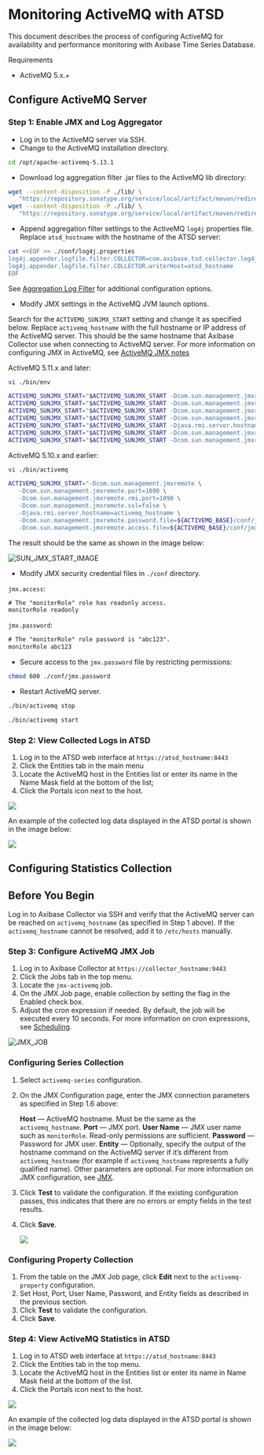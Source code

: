 # Monitoring ActiveMQ with ATSD

This document describes the process of configuring ActiveMQ for availability and performance monitoring with Axibase Time Series Database.

Requirements

* ActiveMQ 5.x.+

## Configure ActiveMQ Server

### Step 1: Enable JMX and Log Aggregator

* Log in to the ActiveMQ server via SSH.
* Change to the ActiveMQ installation directory.

```sh
cd /opt/apache-activemq-5.13.1
```

* Download log aggregation filter .jar files to the ActiveMQ lib directory:

```sh
wget --content-disposition -P ./lib/ \
   "https://repository.sonatype.org/service/local/artifact/maven/redirect?r=central-proxy&g=com.axibase&a=aggregation-log-filter&v=LATEST"
wget --content-disposition -P ./lib/ \
   "https://repository.sonatype.org/service/local/artifact/maven/redirect?r=central-proxy&g=com.axibase&a=aggregation-log-filter-log4j&v=LATEST"
```

* Append aggregation filter settings to the ActiveMQ `log4j` properties file. Replace `atsd_hostname` with the hostname of the ATSD server:

```sh
cat <<EOF >> ./conf/log4j.properties
log4j.appender.logfile.filter.COLLECTOR=com.axibase.tsd.collector.log4j.Log4jCollector
log4j.appender.logfile.filter.COLLECTOR.writerHost=atsd_hostname
EOF
```

See [Aggregation Log Filter](https://github.com/axibase/aggregation-log-filter) for additional configuration options.

* Modify JMX settings in the ActiveMQ JVM launch options.

Search for the `ACTIVEMQ_SUNJMX_START` setting and change it as specified below.
Replace `activemq_hostname` with the full hostname or IP address of the ActiveMQ server.
This should be the same hostname that Axibase Collector use when connecting to ActiveMQ server.
For more information on configuring JMX in ActiveMQ, see [ActiveMQ JMX notes](https://activemq.apache.org/jmx.html)

ActiveMQ 5.11.x and later:

```sh
vi ./bin/env
```

```sh
ACTIVEMQ_SUNJMX_START="$ACTIVEMQ_SUNJMX_START -Dcom.sun.management.jmxremote"
ACTIVEMQ_SUNJMX_START="$ACTIVEMQ_SUNJMX_START -Dcom.sun.management.jmxremote.port=1090"
ACTIVEMQ_SUNJMX_START="$ACTIVEMQ_SUNJMX_START -Dcom.sun.management.jmxremote.rmi.port=1090"
ACTIVEMQ_SUNJMX_START="$ACTIVEMQ_SUNJMX_START -Dcom.sun.management.jmxremote.ssl=false"
ACTIVEMQ_SUNJMX_START="$ACTIVEMQ_SUNJMX_START -Djava.rmi.server.hostname=activemq_hostname"
ACTIVEMQ_SUNJMX_START="$ACTIVEMQ_SUNJMX_START -Dcom.sun.management.jmxremote.password.file=${ACTIVEMQ_CONF}/jmx.password"
ACTIVEMQ_SUNJMX_START="$ACTIVEMQ_SUNJMX_START -Dcom.sun.management.jmxremote.access.file=${ACTIVEMQ_CONF}/jmx.access"
```

ActiveMQ 5.10.x and earlier:

```sh
vi ./bin/activemq
```

```sh
ACTIVEMQ_SUNJMX_START="-Dcom.sun.management.jmxremote \
   -Dcom.sun.management.jmxremote.port=1090 \
   -Dcom.sun.management.jmxremote.rmi.port=1090 \
   -Dcom.sun.management.jmxremote.ssl=false \
   -Djava.rmi.server.hostname=activemq_hostname \
   -Dcom.sun.management.jmxremote.password.file=${ACTIVEMQ_BASE}/conf/jmx.password \
   -Dcom.sun.management.jmxremote.access.file=${ACTIVEMQ_BASE}/conf/jmx.access"
```

The result should be the same as shown in the image below:

![SUN_JMX_START_IMAGE](https://axibase.com/wp-content/uploads/2016/03/very_new_screen.png)

* Modify JMX security credential files in `./conf` directory.

`jmx.access`:

```txt
# The "monitorRole" role has readonly access.
monitorRole readonly
```

`jmx.password`:

```txt
# The "monitorRole" role password is "abc123".
monitorRole abc123
```

* Secure access to the `jmx.password` file by restricting permissions:

```sh
chmod 600 ./conf/jmx.password
```

* Restart ActiveMQ server.

```sh
./bin/activemq stop
```

```sh
./bin/activemq start
```

### Step 2: View Collected Logs in ATSD

1. Log in to the ATSD web interface at `https://atsd_hostname:8443`
2. Click the Entities tab in the main menu
3. Locate the ActiveMQ host in the Entities list or enter its name in the Name Mask field at the bottom of the list;
4. Click the Portals icon next to the host.

![](https://axibase.com/wp-content/uploads/2016/03/enitites_list_full.png)

An example of the collected log data displayed in the ATSD portal is shown in the image below:

![](https://axibase.com/wp-content/uploads/2016/03/logging_portal_example.png)

## Configuring Statistics Collection

## Before You Begin

Log in to Axibase Collector via SSH and verify that the ActiveMQ server can be reached on `activemq_hostname` (as specified in Step 1 above).
If the `activemq_hostname` cannot be resolved, add it to `/etc/hosts` manually.

### Step 3: Configure ActiveMQ JMX Job

1. Log in to Axibase Collector at `https://collector_hostname:9443`
2. Click the Jobs tab in the top menu.
3. Locate the `jmx-activemq` job.
4. On the JMX Job page, enable collection by setting the flag in the Enabled check box.
5. Adjust the cron expression if needed. By default, the job will be executed every 10 seconds. For more information on cron expressions, see [Scheduling](https://github.com/axibase/axibase-collector/blob/master/scheduling.md).

![JMX_JOB](https://axibase.com/wp-content/uploads/2016/03/jmx_job_to_configuration.png)

### Configuring Series Collection

1. Select `activemq-series` configuration.
2. On the JMX Configuration page, enter the JMX connection parameters as specified in Step 1.6 above:

   **Host** — ActiveMQ hostname. Must be the same as the `activemq_hostname`.
   **Port** — JMX port.
   **User Name** — JMX user name such as `monitorRole`. Read-only permissions are sufficient.
   **Password** — Password for JMX user.
   **Entity** — Optionally, specify the output of the hostname command on the ActiveMQ server if it’s different from `activemq_hostname` (for example if `activemq_hostname` represents a fully qualified name).
Other parameters are optional. For more information on JMX configuration, see [JMX](https://github.com/axibase/axibase-collector/blob/master/jobs/jmx.md).

3. Click **Test** to validate the configuration. If the existing configuration passes, this indicates that there are no errors or empty fields in the test results.
4. Click **Save**.

    ![](https://axibase.com/wp-content/uploads/2016/03/series_config_85.png)

### Configuring Property Collection

1. From the table on the JMX Job page, click **Edit** next to the `activemq-property` configuration.
2. Set Host, Port, User Name, Password, and Entity fields as described in the previous section.
3. Click **Test** to validate the configuration.
4. Click **Save**.

### Step 4: View ActiveMQ Statistics in ATSD

1. Log in to ATSD web interface at `https://atsd_hostname:8443`
2. Click the Entities tab in the top menu.
3. Locate the ActiveMQ host in the Entities list or enter its name in Name Mask field at the bottom of the list.
4. Click the Portals icon next to the host.

![](https://axibase.com/wp-content/uploads/2016/03/enitites_list_full-450x132.png)

An example of the collected log data displayed in the ATSD portal is shown in the image below:

![](https://axibase.com/wp-content/uploads/2016/03/log_portal_example.png)
